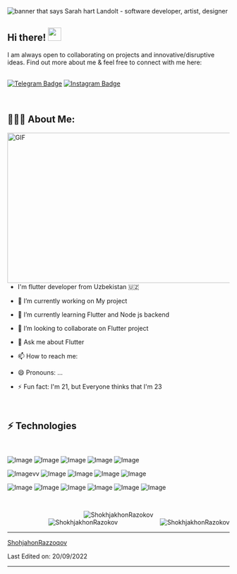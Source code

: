 
<img src="https://github.com/ShokhjakhonRazokov/ShokhjakhonRazokov/blob/main/Black%20Minimal%20Motivation%20Quote%20LinkedIn%20Banner.png" alt="banner that says Sarah hart Landolt - software developer, artist, designer">

## Hi there! <img src="https://raw.githubusercontent.com/aemmadi/aemmadi/master/wave.gif" width="30px">

I am always open to collaborating on projects and innovative/disruptive ideas. Find out more about me & feel free to connect with me here:
<br/>
<br/>

[![Telegram Badge](https://img.shields.io/badge/Shohjahon-2CA5E0?style=flat-square&logo=telegram&logoColor=white&link=https://t.me/abdulloh2939)](https://t.me/abdulloh2939) 
[![Instagram Badge](https://img.shields.io/badge/-@razokov___-D7008A?style=flat-square&labelColor=D7008A&logo=Instagram&logoColor=white&link=https://www.instagram.com/razokov___/)](https://www.instagram.com/razokov___/)

<br/>

<h2 align="left">👨🏻‍💻 About Me:</h2>

<img align="right" alt="GIF" src="https://raw.githubusercontent.com/abhisheknaiidu/abhisheknaiidu/master/code.gif" width="550" height="340" />
<br/>

- I'm flutter developer from Uzbekistan 🇺🇿</h3>

- 🔭 I’m currently working on My project

- 🌱 I’m currently learning Flutter and Node js backend

- 👯 I’m looking to collaborate on Flutter project

- 💬 Ask me about Flutter

- 📫 How to reach me: 
- 😄 Pronouns: …

- ⚡ Fun fact: I'm 21, but Everyone thinks that I'm 23

<br/>

## ⚡ Technologies
<br/>

![Image](https://img.shields.io/badge/Flutter-0078D4.svg?&style=for-the-badge&logo=flutter&logoColor=white)
![Image](https://img.shields.io/badge/Dart-0175C2?style=for-the-badge&logo=dart&logoColor=white)
![Image](https://img.shields.io/badge/Python-FFD43B?style=for-the-badge&logo=python&logoColor=blue)
![Image](https://img.shields.io/badge/C-00599C?style=for-the-badge&logo=c&logoColor=white)
![Image](https://img.shields.io/badge/Postman-FF6C37?style=for-the-badge&logo=Postman&logoColor=white)

![Image](https://img.shields.io/badge/MySQL-00000F?style=for-the-badge&logo=mysql&logoColor=white)vv
![Image](https://img.shields.io/badge/GitHub-100000?style=for-the-badge&logo=github&logoColor=white)
![Image](https://img.shields.io/badge/Figma-F24E1E?style=for-the-badge&logo=figma&logoColor=white)
![Image](https://img.shields.io/badge/anaconda-42B029.svg?&style=for-the-badge&logo=anaconda&logoColor=white)
![Image](https://img.shields.io/badge/PyCharm-000000.svg?&style=for-the-badge&logo=PyCharm&logoColor=white)

![Image](https://img.shields.io/badge/Ubuntu-E95420?style=for-the-badge&logo=ubuntu&logoColor=white)
![Image](https://img.shields.io/badge/Windows-0078D6?style=for-the-badge&logo=windows&logoColor=white)
![Image](https://img.shields.io/badge/Android_Studio-3DDC84?style=for-the-badge&logo=android-studio&logoColor=white)
![Image](https://img.shields.io/badge/VSCode-0078D4?style=for-the-badge&logo=visual%20studio%20code&logoColor=white)
![Image](https://img.shields.io/badge/Linux-FCC624?style=for-the-badge&logo=linux&logoColor=black)
![Image](https://img.shields.io/badge/Ubuntu-E95420?style=for-the-badge&logo=ubuntu&logoColor=white)


 
 
  <br>

                                  
<p align="center"> <img src="https://github-readme-stats.vercel.app/api/top-langs?username=ShokhjakhonRazokov&show_icons=true&theme=radical" alt="ShokhjakhonRazokov" />
 
 <br>
 
<img  src="https://github-readme-stats.vercel.app/api?username=ShokhjakhonRazokov&show_icons=true&theme=radical" alt="ShokhjakhonRazokov" />
<img align="right" src="https://github-readme-streak-stats.herokuapp.com/?user=ShokhjakhonRazokov&theme=dark" alt="ShokhjakhonRazokov" />
 


------

[ShohjahonRazzoqov](https://github.com/ShokhjakhonRazokov)

Last Edited on: 20/09/2022


------
